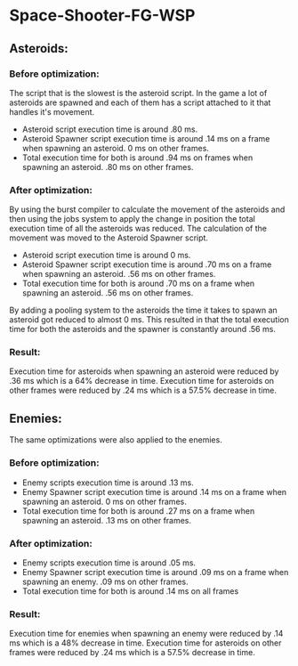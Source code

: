 # Space-Shooter-FG-WSP
 
## Asteroids:
### Before optimization:
The script that is the slowest is the asteroid script. In the game a lot of asteroids are spawned and each of them has a script attached to it that handles it's movement.

- Asteroid script execution time is around .80 ms.
- Asteroid Spawner script execution time is around .14 ms on a frame when spawning an asteroid. 0 ms on other frames.
- Total execution time for both is around .94 ms on frames when spawning an asteroid. .80 ms on other frames.

### After optimization:
By using the burst compiler to calculate the movement of the asteroids and then using the jobs system to apply the change in position the total execution time of all the asteroids was reduced. The calculation of the movement was moved to the Asteroid Spawner script.

- Asteroid script execution time is around 0 ms.
- Asteroid Spawner script execution time is around .70 ms on a frame when spawning an asteroid. .56 ms on other frames.
- Total execution time for both is around .70 ms on a frame when spawning an asteroid. .56 ms on other frames.

By adding a pooling system to the asteroids the time it takes to spawn an asteroid got reduced to almost 0 ms. This resulted in that the total execution time for both the asteroids and the spawner is constantly around .56 ms.

### Result:
Execution time for asteroids when spawning an asteroid were reduced by .36 ms which is a 64% decrease in time.
Execution time for asteroids on other frames were reduced by .24 ms which is a 57.5% decrease in time.

## Enemies:
The same optimizations were also applied to the enemies.

### Before optimization:
- Enemy scripts execution time is around .13 ms.
- Enemy Spawner script execution time is around .14 ms on a frame when spawning an asteroid. 0 ms on other frames.
- Total execution time for both is around .27 ms on a frame when spawning an asteroid. .13 ms on other frames.

### After optimization:
- Enemy scripts execution time is around .05 ms.
- Enemy Spawner script execution time is around .09 ms on a frame when spawning an enemy. .09 ms on other frames.
- Total execution time for both is around .14 ms on all frames

### Result:
Execution time for enemies when spawning an enemy were reduced by .14 ms which is a 48% decrease in time.
Execution time for asteroids on other frames were reduced by .24 ms which is a 57.5% decrease in time.
